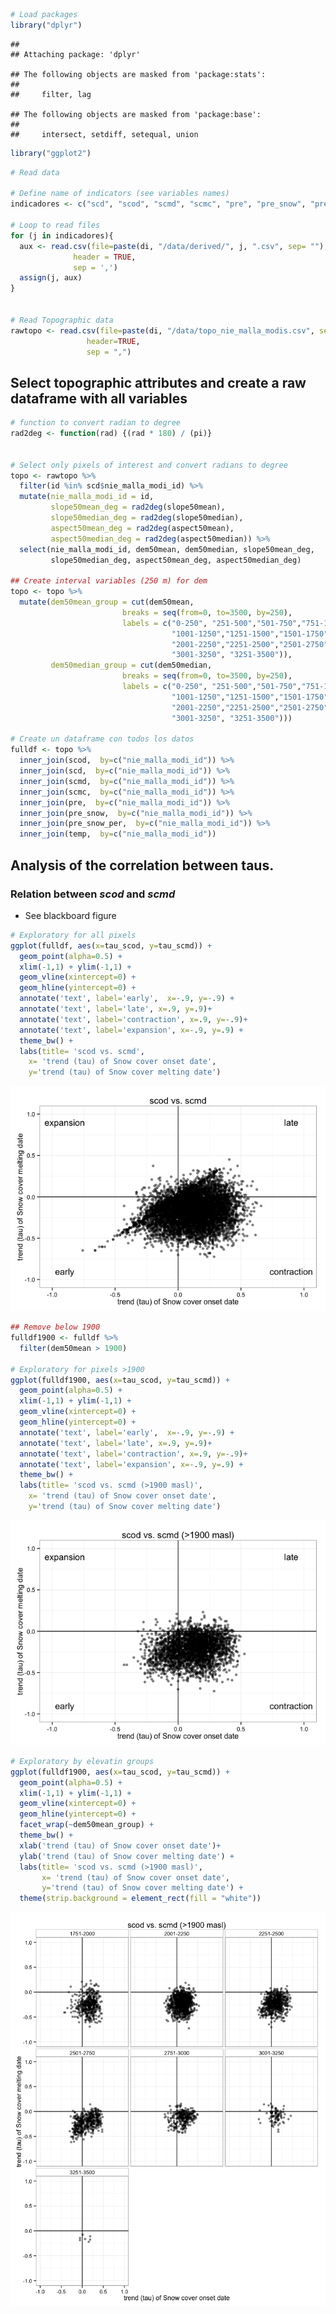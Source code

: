 ``` r
# Load packages 
library("dplyr")
```

    ## 
    ## Attaching package: 'dplyr'

    ## The following objects are masked from 'package:stats':
    ## 
    ##     filter, lag

    ## The following objects are masked from 'package:base':
    ## 
    ##     intersect, setdiff, setequal, union

``` r
library("ggplot2")
```

``` r
# Read data

# Define name of indicators (see variables names)
indicadores <- c("scd", "scod", "scmd", "scmc", "pre", "pre_snow", "pre_snow_per", "temp")

# Loop to read files 
for (j in indicadores){ 
  aux <- read.csv(file=paste(di, "/data/derived/", j, ".csv", sep= ""),
              header = TRUE,
              sep = ',')
  assign(j, aux)
}


# Read Topographic data 
rawtopo <- read.csv(file=paste(di, "/data/topo_nie_malla_modis.csv", sep=""),
                 header=TRUE,
                 sep = ",") 
```

Select topographic attributes and create a raw dataframe with all variables
---------------------------------------------------------------------------

``` r
# function to convert radian to degree 
rad2deg <- function(rad) {(rad * 180) / (pi)} 


# Select only pixels of interest and convert radians to degree
topo <- rawtopo %>% 
  filter(id %in% scd$nie_malla_modi_id) %>% 
  mutate(nie_malla_modi_id = id, 
         slope50mean_deg = rad2deg(slope50mean),
         slope50median_deg = rad2deg(slope50median),
         aspect50mean_deg = rad2deg(aspect50mean),
         aspect50median_deg = rad2deg(aspect50median)) %>%
  select(nie_malla_modi_id, dem50mean, dem50median, slope50mean_deg, 
         slope50median_deg, aspect50mean_deg, aspect50median_deg) 

## Create interval variables (250 m) for dem 
topo <- topo %>% 
  mutate(dem50mean_group = cut(dem50mean, 
                         breaks = seq(from=0, to=3500, by=250),
                         labels = c("0-250", "251-500","501-750","751-1000",
                                    "1001-1250","1251-1500","1501-1750","1751-2000",
                                    "2001-2250","2251-2500","2501-2750", "2751-3000",
                                    "3001-3250", "3251-3500")),
         dem50median_group = cut(dem50median, 
                         breaks = seq(from=0, to=3500, by=250),
                         labels = c("0-250", "251-500","501-750","751-1000",
                                    "1001-1250","1251-1500","1501-1750","1751-2000",
                                    "2001-2250","2251-2500","2501-2750", "2751-3000",
                                    "3001-3250", "3251-3500"))) 

# Create un dataframe con todos los datos
fulldf <- topo %>% 
  inner_join(scod,  by=c("nie_malla_modi_id")) %>% 
  inner_join(scd,  by=c("nie_malla_modi_id")) %>% 
  inner_join(scmd,  by=c("nie_malla_modi_id")) %>% 
  inner_join(scmc,  by=c("nie_malla_modi_id")) %>% 
  inner_join(pre,  by=c("nie_malla_modi_id")) %>% 
  inner_join(pre_snow,  by=c("nie_malla_modi_id")) %>% 
  inner_join(pre_snow_per,  by=c("nie_malla_modi_id")) %>% 
  inner_join(temp,  by=c("nie_malla_modi_id")) 
```

Analysis of the correlation between taus.
-----------------------------------------

### Relation between *scod* and *scmd*

-   See blackboard figure

``` r
# Exploratory for all pixels 
ggplot(fulldf, aes(x=tau_scod, y=tau_scmd)) + 
  geom_point(alpha=0.5) + 
  xlim(-1,1) + ylim(-1,1) + 
  geom_vline(xintercept=0) +
  geom_hline(yintercept=0) + 
  annotate('text', label='early',  x=-.9, y=-.9) + 
  annotate('text', label='late', x=.9, y=.9)+
  annotate('text', label='contraction', x=.9, y=-.9)+
  annotate('text', label='expansion', x=-.9, y=.9) + 
  theme_bw() + 
  labs(title= 'scod vs. scmd',
    x= 'trend (tau) of Snow cover onset date',
    y='trend (tau) of Snow cover melting date') 
```

![](explore_relationships_files/figure-markdown_github/unnamed-chunk-2-1.png)

``` r
## Remove below 1900 
fulldf1900 <- fulldf %>% 
  filter(dem50mean > 1900)  

# Exploratory for pixels >1900
ggplot(fulldf1900, aes(x=tau_scod, y=tau_scmd)) + 
  geom_point(alpha=0.5) + 
  xlim(-1,1) + ylim(-1,1) + 
  geom_vline(xintercept=0) +
  geom_hline(yintercept=0) + 
  annotate('text', label='early',  x=-.9, y=-.9) + 
  annotate('text', label='late', x=.9, y=.9)+
  annotate('text', label='contraction', x=.9, y=-.9)+
  annotate('text', label='expansion', x=-.9, y=.9) + 
  theme_bw() + 
  labs(title= 'scod vs. scmd (>1900 masl)',
    x= 'trend (tau) of Snow cover onset date',
    y='trend (tau) of Snow cover melting date') 
```

![](explore_relationships_files/figure-markdown_github/unnamed-chunk-2-2.png)

``` r
# Exploratory by elevatin groups 
ggplot(fulldf1900, aes(x=tau_scod, y=tau_scmd)) + 
  geom_point(alpha=0.5) + 
  xlim(-1,1) + ylim(-1,1) + 
  geom_vline(xintercept=0) +
  geom_hline(yintercept=0) + 
  facet_wrap(~dem50mean_group) + 
  theme_bw() + 
  xlab('trend (tau) of Snow cover onset date')+ 
  ylab('trend (tau) of Snow cover melting date') + 
  labs(title= 'scod vs. scmd (>1900 masl)',
       x= 'trend (tau) of Snow cover onset date',
       y='trend (tau) of Snow cover melting date') +
  theme(strip.background = element_rect(fill = "white"))
```

![](explore_relationships_files/figure-markdown_github/unnamed-chunk-3-1.png)
